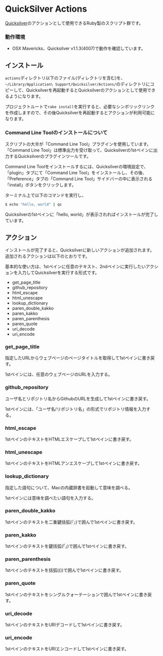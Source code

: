 # QuickSilver Actions

[Quicksilver](http://qsapp.com)のアクションとして使用できるRuby製のスクリプト群です。

### 動作環境

- OSX Mavericks、Quicksilver v1.1.3(4007)で動作を確認しています。

## インストール

`actions`ディレクトリ以下のファイル(ディレクトリを含む)を、`~/Library/Application\ Support/Quicksilver/Actions/`のディレクトリにコピーして、Quicksilverを再起動するとQuicksilverのアクションとして使用できるようになります。

プロジェクトルートで`rake install`を実行すると、必要なシンボリックリンクを作成しますので、その後Quicksilverを再起動するとアクションが利用可能になります。

### Command Line Toolのインストールについて

スクリプトの大半が「Command Line Tool」プラグインを使用しています。「Command Line Tool」は標準出力を受け取って、Quicksilverの1stペインに出力するQuicksilverのプラグインツールです。

Command Line Toolをインストールするには、Quicksilverの環境設定で、「plugin」タブにて「Command Line Tool」をインストールし、その後、「Preference」タブの「Command Line Tool」サイドバーの中に表示される「install」ボタンをクリックします。

ターミナル上で以下のコマンドを実行し、

```bash
$ echo "hello, world" | qs
```

Quicksilverの1stペインに「hello, world」が表示されればインストールが完了しています。

## アクション

インストールが完了すると、Quicksilverに新しいアクションが追加されます。追加されるアクションは以下のとおりです。

基本的な使い方は、1stペインに任意のテキスト、2ndペインに実行したいアクションを入力してQuicksilverを実行する形式です。

- get\_page\_title
- github\_repository
- html\_escape
- html\_unescape
- lookup\_dictionary
- paren\_double\_kakko
- paren\_kakko
- paren\_parenthesis
- paren\_quote
- uri\_decode
- uri\_encode

### get\_page\_title

指定したURLからウェブページのページタイトルを取得して1stペインに書き戻す。

1stペインには、任意のウェブページのURLを入力する。

### github\_repository

ユーザ名とリポジトリ名からGithubのURLを生成して1stペインに書き戻す。

1stペインには、「ユーザ名/リポジトリ名」の形式でリポジトリ情報を入力する。

### html\_escape

1stペインのテキストをHTMLエスケープして1stペインに書き戻す。

### html\_unescape

1stペインのテキストをHTMLアンエスケープして1stペインに書き戻す。

### lookup\_dictionary

指定した語句について、Macの内蔵辞書を起動して意味を調べる。

1stペインには意味を調べたい語句を入力する。

### paren\_double\_kakko

1stペインのテキストを二重鍵括弧(『』)で囲んで1stペインに書き戻す。

### paren\_kakko

1stペインのテキストを鍵括弧(「」)で囲んで1stペインに書き戻す。

### paren\_parenthesis

1stペインのテキストを括弧(())で囲んで1stペインに書き戻す。

### paren\_quote

1stペインのテキストをシングルクォーテーションで囲んで1stペインに書き戻す。

### uri\_decode

1stペインのテキストをURIデコードして1stペインに書き戻す。

### uri\_encode

1stペインのテキストをURIエンコードして1stペインに書き戻す。
